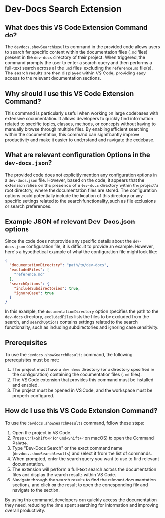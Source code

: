 
  
  # **Dev-Docs Search Extension**

## What does this VS Code Extension Command do?

The `devdocs.showSearchResults` command in the provided code allows users to search for specific content within the documentation files (`.md` files) present in the `dev-docs` directory of their project. When triggered, the command prompts the user to enter a search query and then performs a full-text search across all the `.md` files, excluding the `reference.md` file(s). The search results are then displayed within VS Code, providing easy access to the relevant documentation sections.

## Why should I use this VS Code Extension Command?

This command is particularly useful when working on large codebases with extensive documentation. It allows developers to quickly find information related to specific topics, classes, methods, or concepts without having to manually browse through multiple files. By enabling efficient searching within the documentation, this command can significantly improve productivity and make it easier to understand and navigate the codebase.

## What are relevant configuration Options in the `dev-docs.json`?

The provided code does not explicitly mention any configuration options in a `dev-docs.json` file. However, based on the code, it appears that the extension relies on the presence of a `dev-docs` directory within the project's root directory, where the documentation files are stored. The configuration options could potentially include the location of this directory or any specific settings related to the search functionality, such as file exclusions or search preferences.

## Example JSON of relevant Dev-Docs.json options

Since the code does not provide any specific details about the `dev-docs.json` configuration file, it is difficult to provide an example. However, here's a hypothetical example of what the configuration file might look like:

```json
{
  "documentationDirectory": "path/to/dev-docs",
  "excludedFiles": [
    "reference.md"
  ],
  "searchOptions": {
    "includeSubdirectories": true,
    "ignoreCase": true
  }
}
```

In this example, the `documentationDirectory` option specifies the path to the `dev-docs` directory, `excludedFiles` lists the files to be excluded from the search, and `searchOptions` contains settings related to the search functionality, such as including subdirectories and ignoring case sensitivity.

## Prerequisites

To use the `devdocs.showSearchResults` command, the following prerequisites must be met:

1. The project must have a `dev-docs` directory (or a directory specified in the configuration) containing the documentation files (`.md` files).
2. The VS Code extension that provides this command must be installed and enabled.
3. The project must be opened in VS Code, and the workspace must be properly configured.

## How do I use this VS Code Extension Command?

To use the `devdocs.showSearchResults` command, follow these steps:

1. Open the project in VS Code.
2. Press `Ctrl+Shift+P` (or `Cmd+Shift+P` on macOS) to open the Command Palette.
3. Type "Dev-Docs Search" or the exact command name (`devdocs.showSearchResults`) and select it from the list of commands.
4. When prompted, enter the search query you want to use to find relevant documentation.
5. The extension will perform a full-text search across the documentation files and display the search results within VS Code.
6. Navigate through the search results to find the relevant documentation sections, and click on the result to open the corresponding file and navigate to the section.

By using this command, developers can quickly access the documentation they need, reducing the time spent searching for information and improving overall productivity.
  
  